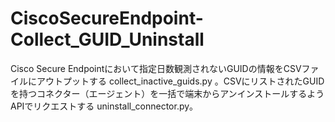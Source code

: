 # CiscoSecureEndpoint-Collect_GUID_Uninstall
Cisco Secure Endpointにおいて指定日数観測されないGUIDの情報をCSVファイルにアウトプットする collect_inactive_guids.py 。CSVにリストされたGUIDを持つコネクター（エージェント）を一括で端末からアンインストールするようAPIでリクエストする  uninstall_connector.py。
